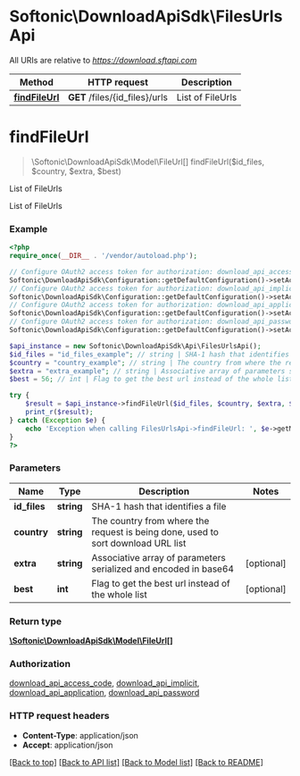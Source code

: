 # Softonic\DownloadApiSdk\FilesUrlsApi

All URIs are relative to *https://download.sftapi.com*

Method | HTTP request | Description
------------- | ------------- | -------------
[**findFileUrl**](FilesUrlsApi.md#findFileUrl) | **GET** /files/{id_files}/urls | List of FileUrls


# **findFileUrl**
> \Softonic\DownloadApiSdk\Model\FileUrl[] findFileUrl($id_files, $country, $extra, $best)

List of FileUrls

List of FileUrls

### Example
```php
<?php
require_once(__DIR__ . '/vendor/autoload.php');

// Configure OAuth2 access token for authorization: download_api_access_code
Softonic\DownloadApiSdk\Configuration::getDefaultConfiguration()->setAccessToken('YOUR_ACCESS_TOKEN');
// Configure OAuth2 access token for authorization: download_api_implicit
Softonic\DownloadApiSdk\Configuration::getDefaultConfiguration()->setAccessToken('YOUR_ACCESS_TOKEN');
// Configure OAuth2 access token for authorization: download_api_application
Softonic\DownloadApiSdk\Configuration::getDefaultConfiguration()->setAccessToken('YOUR_ACCESS_TOKEN');
// Configure OAuth2 access token for authorization: download_api_password
Softonic\DownloadApiSdk\Configuration::getDefaultConfiguration()->setAccessToken('YOUR_ACCESS_TOKEN');

$api_instance = new Softonic\DownloadApiSdk\Api\FilesUrlsApi();
$id_files = "id_files_example"; // string | SHA-1 hash that identifies a file
$country = "country_example"; // string | The country from where the request is being done, used to sort download URL list
$extra = "extra_example"; // string | Associative array of parameters serialized and encoded in base64
$best = 56; // int | Flag to get the best url instead of the whole list

try {
    $result = $api_instance->findFileUrl($id_files, $country, $extra, $best);
    print_r($result);
} catch (Exception $e) {
    echo 'Exception when calling FilesUrlsApi->findFileUrl: ', $e->getMessage(), PHP_EOL;
}
?>
```

### Parameters

Name | Type | Description  | Notes
------------- | ------------- | ------------- | -------------
 **id_files** | **string**| SHA-1 hash that identifies a file |
 **country** | **string**| The country from where the request is being done, used to sort download URL list |
 **extra** | **string**| Associative array of parameters serialized and encoded in base64 | [optional]
 **best** | **int**| Flag to get the best url instead of the whole list | [optional]

### Return type

[**\Softonic\DownloadApiSdk\Model\FileUrl[]**](../Model/FileUrl.md)

### Authorization

[download_api_access_code](../../README.md#download_api_access_code), [download_api_implicit](../../README.md#download_api_implicit), [download_api_application](../../README.md#download_api_application), [download_api_password](../../README.md#download_api_password)

### HTTP request headers

 - **Content-Type**: application/json
 - **Accept**: application/json

[[Back to top]](#) [[Back to API list]](../../README.md#documentation-for-api-endpoints) [[Back to Model list]](../../README.md#documentation-for-models) [[Back to README]](../../README.md)

